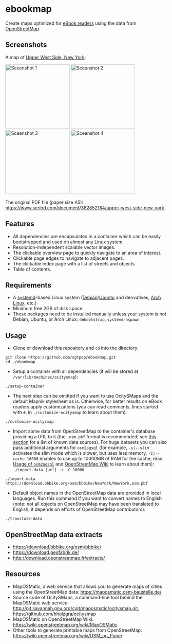 # ebookmap

Create maps optimized for [eBook readers](https://en.wikipedia.org/wiki/E-reader) using the data from [OpenStreetMap](https://www.openstreetmap.org/).

## Screenshots

A map of [Upper West Side, New York](https://www.openstreetmap.org/relation/8398085):

<img alt="Sceenshot 1" src="https://user-images.githubusercontent.com/142021/42083860-c4a1257a-7b94-11e8-8ef6-e122985722dc.png" width="200"> <img alt="Sceenshot 2" src="https://user-images.githubusercontent.com/142021/42083861-c4d2ad84-7b94-11e8-94ef-71865989db1f.png" width="200"> <img alt="Sceenshot 3" src="https://user-images.githubusercontent.com/142021/42083863-c504c4a4-7b94-11e8-96d4-984dcb5afd46.png" width="200"> <img alt="Sceenshot 4" src="https://user-images.githubusercontent.com/142021/42083864-c53760da-7b94-11e8-8ef2-e7f698656196.png" width="200">

The original PDF file (paper size A5): https://www.scribd.com/document/382852184/upper-west-side-new-york.

## Features

- All dependencies are encapsulated in a container which can be easily bootstrapped and used on almost any Linux system.
- Resolution-independent scalable vector images.
- The clickable overview page to quickly navigate to an area of interest.
- Clickable page edges to navigate to adjacent pages.
- The clickable Index page with a list of streets and objects.
- Table of contents.

## Requirements

- A [systemd](https://en.wikipedia.org/wiki/Systemd)-based Linux system ([Debian](https://www.debian.org/)/[Ubuntu](https://www.ubuntu.com/) and derivatives, [Arch Linux](https://www.archlinux.org/), etc.)
- Minimum free 2GB of disk space.
- These packages need to be installed manually unless your system is not Debian, Ubuntu, or Arch Linux: `debootstrap`, `systemd-nspawn`.

## Usage

- Clone or download this repository and `cd` into the directory:

```shell
git clone https://github.com/sgtpep/ebookmap.git
cd ./ebookmap
```

- Setup a container with all dependencies (it will be stored at `/var/lib/machines/ocitysmap`):

```shell
./setup-container
```

- The next step can be omitted if you want to use OcitySMaps and the default Mapnik stylesheet as is. Otherwise, for better results on eBook readers apply customizations (you can read comments, lines started with `#`, in `./customize-ocitysmap` to learn about them):

```shell
./customize-ocitysmap
```

- Import some data from OpenStreetMap to the container's database providing a URL to it (the `.osm.pbf` format is recommended; see [this section](#openstreetmap-data-extracts) for a list of known data sources). For huge datasets you can also pass additional arguments for `osm2pgsql` (for example, `-s|--slim` activates the slim mode which is slower, but uses less memory, `-C|--cache 10000` enables to use up to 10000MB of RAM for the cache; read [Usage of `osm2pgsql`](http://www.volkerschatz.com/net/osm/osm2pgsql-usage.html) and [OpenStreetMap Wiki](https://wiki.openstreetmap.org/wiki/Osm2pgsql) to learn about them): `./import-data [url] -s -C 10000`.

```shell
./import-data https://download.bbbike.org/osm/bbbike/NewYork/NewYork.osm.pbf
```

- Default object names in the OpenStreetMap data are provided in local languages. Run this command if you want to convert names to English (note: not all objects on OpenStreetMap may have been translated to English, it depends on efforts of OpenStreetMap contributors):

```shell
./translate-data
```

## OpenStreetMap data extracts

- https://download.bbbike.org/osm/bbbike/
- https://download.geofabrik.de/
- http://download.openstreetmap.fr/extracts/

## Resources

- MapOSMatic, a web service that allows you to generate maps of cities using the OpenStreetMap data: https://maposmatic.osm-baustelle.de/
- Source code of OcitySMaps, a command-line tool behind the MapOSMatic web service: http://git.savannah.gnu.org/cgit/maposmatic/ocitysmap.git, https://github.com/hholzgra/ocitysmap
- MapOSMatic on OpenStreetMap Wiki: https://wiki.openstreetmap.org/wiki/MapOSMatic
- Other tools to generate printable maps from OpenStreetMap: https://wiki.openstreetmap.org/wiki/OSM_on_Paper
